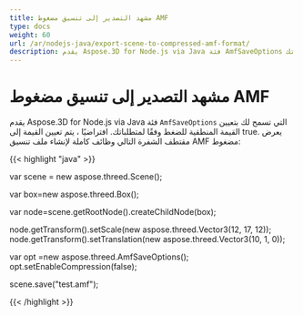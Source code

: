 ```yaml
---
title: مشهد التصدير إلى تنسيق مضغوط AMF
type: docs
weight: 60
url: /ar/nodejs-java/export-scene-to-compressed-amf-format/
description: يقدم Aspose.3D for Node.js via Java فئة AmfSaveOptions التي تسمح لك بتعيين القيمة المنطقية للضغط وفقًا لمتطلباتك.
---
```

#  **مشهد التصدير إلى تنسيق مضغوط AMF**
يقدم Aspose.3D for Node.js via Java فئة `AmfSaveOptions` التي تسمح لك بتعيين القيمة المنطقية للضغط وفقًا لمتطلباتك. افتراضيًا ، يتم تعيين القيمة إلى true. يعرض مقتطف الشفرة التالي وظائف كاملة لإنشاء ملف تنسيق AMF مضغوط:

{{< highlight "java" >}}

var scene = new aspose.threed.Scene();

var box=new aspose.threed.Box();

var node=scene.getRootNode().createChildNode(box);

node.getTransform().setScale(new aspose.threed.Vector3(12, 17, 12));
node.getTransform().setTranslation(new aspose.threed.Vector3(10, 1, 0));

var opt =new aspose.threed.AmfSaveOptions();
opt.setEnableCompression(false);

scene.save("test.amf");

{{< /highlight >}}
